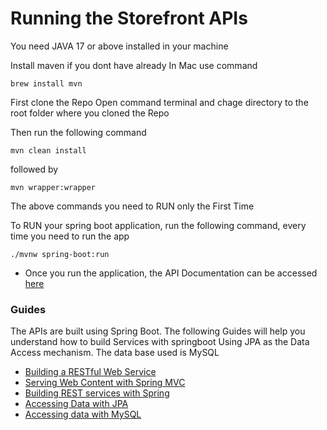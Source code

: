 # Running the Storefront APIs

You need JAVA 17 or above installed in your machine

Install maven if you dont have already
In Mac use command

```
brew install mvn

```

First clone the Repo
Open command terminal and chage directory to the root folder where you cloned the Repo

Then run the following command

``` 
mvn clean install

```

followed by

``` 
mvn wrapper:wrapper

```
The above commands you need to RUN only the First Time

To RUN your spring boot application, run the following command, every time you need to run the app

``` 
./mvnw spring-boot:run

```

* Once you run the application, the API Documentation can be accessed [here](http://localhost:8080/swagger-ui/index.html)

### Guides

The APIs are built using Spring Boot. The following Guides will help you understand how to build Services with springboot
Using JPA as the Data Access mechanism. The data base used is MySQL


* [Building a RESTful Web Service](https://spring.io/guides/gs/rest-service/)
* [Serving Web Content with Spring MVC](https://spring.io/guides/gs/serving-web-content/)
* [Building REST services with Spring](https://spring.io/guides/tutorials/rest/)
* [Accessing Data with JPA](https://spring.io/guides/gs/accessing-data-jpa/)
* [Accessing data with MySQL](https://spring.io/guides/gs/accessing-data-mysql/)

